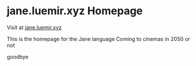 # jane.luemir.xyz Homepage

Visit at [jane.luemir.xyz](https://jane.luemir.xyz/)

This is the homepage for the Jane language
Coming to cinemas in 2050
or not

goodbye
